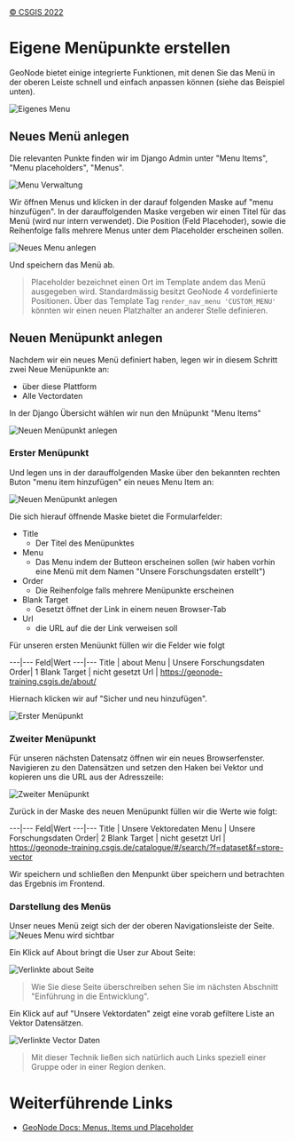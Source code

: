 <!-- the Menu -->
<link rel="stylesheet" media="all" href="../styles.css" />
<div id="logo"><a href="https://csgis.de">© CSGIS 2022</a></div>
<div id="menu"></div>
<div id="jumpMenu"></div>
<script src="../menu.js"></script>
<script src="../jumpmenu.js"></script>
<!-- the Menu -->


# Eigene Menüpunkte erstellen

GeoNode bietet einige integrierte Funktionen, mit denen Sie das Menü in der oberen Leiste schnell und einfach anpassen können (siehe das Beispiel unten).

![Eigenes Menu](images/admin-panel-menus-0000.png)

##  Neues Menü anlegen

Die relevanten Punkte finden wir im Django Admin unter "Menu Items", "Menu placeholders", "Menus".

![Menu Verwaltung](images/django_menu_links.jpeg)

Wir öffnen Menus und klicken in der darauf folgenden Maske auf "menu hinzufügen".
In der darauffolgenden Maske vergeben wir einen Titel für das Menü (wird nur intern verwendet).
Die Position (Feld Placehoder), sowie die Reihenfolge falls mehrere Menus unter dem Placeholder erscheinen sollen.


![Neues Menu anlegen](images/django_new_menu.jpeg)

Und speichern das Menü ab.

> Placeholder bezeichnet einen Ort im Template andem das Menü ausgegeben wird. Standardmässig besitzt GeoNode 4 vordefinierte Positionen. Über das Template Tag `render_nav_menu 'CUSTOM_MENU'` könnten wir einen neuen Platzhalter an anderer Stelle definieren.


## Neuen Menüpunkt anlegen

Nachdem wir ein neues Menü definiert haben, legen wir in diesem Schritt zwei Neue Menüpunkte an:

- über diese Plattform
- Alle Vectordaten

In der Django Übersicht wählen wir nun den Mnüpunkt "Menu Items"

![Neuen Menüpunkt anlegen](images/django_menu_items.jpeg)

### Erster Menüpunkt

Und legen uns in der darauffolgenden Maske über den bekannten rechten Buton "menu item hinzufügen" ein neues Menu Item an:

![Neuen Menüpunkt anlegen](images/django_new_menu_item.jpeg)

Die sich hierauf öffnende Maske bietet die Formularfelder:

- Title
  - Der Titel des Menüpunktes
- Menu
  - Das Menu indem der Butteon erscheinen sollen (wir haben vorhin eine Menü mit dem Namen "Unsere Forschungsdaten erstellt")
- Order
  - Die Reihenfolge falls mehrere Menüpunkte erscheinen
- Blank Target
  - Gesetzt öffnet der Link in einem neuen Browser-Tab
- Url
  - die URL auf die der Link verweisen soll

Für unseren ersten Menüunkt füllen wir die Felder wie folgt

---|---
Feld|Wert
---|---
Title | about
Menu | Unsere Forschungsdaten
Order| 1
Blank Target |  nicht gesetzt
Url | https://geonode-training.csgis.de/about/

Hiernach klicken wir auf "Sicher und neu hinzufügen".

![Erster Menüpunkt](images/django_menu_item1.jpeg)

### Zweiter Menüpunkt

Für unseren nächsten Datensatz öffnen wir ein neues Browserfenster. Navigieren zu den Datensätzen und setzen den Haken bei Vektor und kopieren uns die URL aus der Adresszeile:

![Zweiter Menüpunkt](images/vektor_url.jpeg)

Zurück in der Maske des neuen Menüpunkt füllen wir die Werte wie folgt:

---|---
Feld|Wert
---|---
Title | Unsere Vektoredaten
Menu | Unsere Forschungsdaten
Order| 2
Blank Target | nicht gesetzt
Url | https://geonode-training.csgis.de/catalogue/#/search/?f=dataset&f=store-vector

Wir speichern und schließen den Menpunkt über speichern und betrachten das Ergebnis im Frontend.

### Darstellung des Menüs

Unser neues Menü zeigt sich der der oberen Navigationsleiste der Seite.
![Neues Menu wird sichtbar](images/fe_new_menu.jpeg)

Ein Klick auf About bringt die User zur About Seite:

![Verlinkte about Seite](images/about.jpeg)

> Wie Sie diese Seite überschreiben sehen Sie im nächsten Abschnitt "Einführung in die Entwicklung".

Ein Klick auf auf "Unsere Vektordaten" zeigt eine vorab gefiltere Liste an Vektor Datensätzen.

![Verlinkte Vector Daten](images/vector_only.jpeg)

> Mit dieser Technik ließen sich natürlich auch Links speziell einer Gruppe oder in einer Region denken.

# Weiterführende Links

- [GeoNode Docs: Menus, Items und Placeholder](https://docs.geonode.org/en/master/admin/admin_panel/index.html#menus-items-and-placeholders)